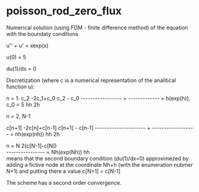 # poisson_rod_zero_flux

Numerical solution (using FDM - finite difference method) of the equation with the boundaty conditions

u'' + u' = xexp(x)

u(0) = 5

du(1)/dx = 0

Discretization (where c is a numerical representation of the analitical function u):

n = 1:
c_2 -2c_1+c_0          c_2 - c_0
-----------------   + ------------- = h(exp(h)),  c_0 = 5
      hh                 2h

n = 2, N-1

c[n+1] -2c[n]+c[n-1]      c[n+1] - c[n-1]
---------------------  + ------------------ = nh(exp(nh))
      hh                         2h

n = N
 2(c[N-1]-c[N])    
----------------  = Nh(exp(Nh))
      hh        
means that the second boundary condition (du(1)/dx=0) approximezed by
adding a fictive node at the coordinate Nh+h (with the enumeration nubmer N+1) and putting there a value
c[N+1] = c[N-1]

The scheme has a second order convergence.
